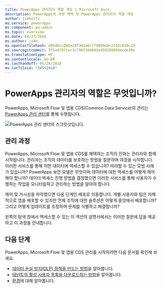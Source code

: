```yaml
---
title: PowerApps 관리자의 역할 개요 | Microsoft Docs
description: PowerApps의 과정 채택 및 PowerApps 관리자의 역할 개요
author: jimholtz
ms.service: powerapps
ms.component: pa-admin
ms.topic: overview
ms.date: 04/27/2018
ms.author: jimh
ms.openlocfilehash: d9bdbcc268a28f303a6cff90d9e9c2193c81bc29
ms.sourcegitcommit: 3f5adf07cac1c798f3d4843ed5928505becde30e
ms.translationtype: HT
ms.contentlocale: ko-KR
ms.lasthandoff: 05/26/2018
ms.locfileid: "34552418"
---
```

# <a name="whats-the-role-of-a-powerapps-administrator"></a>PowerApps 관리자의 역할은 무엇입니까?
PowerApps, Microsoft Flow 및 앱용 CDS(Common Data Service)의 관리는 [PowerApps 관리 센터](https://admin.powerapps.com)를 통해 수행됩니다.

![PowerApps 관리 센터의 스크릿샷입니다.](./media/index/admin-center.png)

## <a name="administration-journey"></a>관리 과정
PowerApps, Microsoft Flow 및 앱용 CDS를 채택하는 조직의 진화는 관리자와 함께 시작됩니다. 관리자는 조직의 데이터를 보호하는 방법을 질문하며 여정을 시작합니다. 이러한 서비스를 통해 어떤 데이터에 액세스할 수 있습니까? 따라할 수 있는 모범 사례가 있습니까? PowerApps 보안 모델은 무엇이며 데이터에 대한 액세스를 어떻게 제어해야 합니까? 데이터 액세스 진행 방법을 결정했으면 이러한 서비스를 통해 사용자가 수행하는 작업을 모니터링하고 관리하는 방법을 알아야 합니다.

제어 및 가시성을 파악했으면 다음 단계인 배포로 이동합니다. 개별 사용자와 팀은 자체적으로 앱을 배포할 수 있지만 전체 조직에 대한 솔루션은 어떻게 중앙에서 배포합니까? 그리고 어떻게 업데이트를 조정하며 문제를 식별하고 해결합니까?

왼쪽의 탐색 창에서 액세스할 수 있는 이 섹션의 설명서에서는 이러한 질문에 답을 제공하고 이 과정을 안내합니다.

## <a name="next-steps"></a>다음 단계
PowerApps, Microsoft Flow 및 앱용 CDS 관리를 시작하려면 다음 문서를 확인해 보세요.
* [데이터 손실 방지(DLP) 정책을 만드는 방법](create-dlp-policy.md)을 알아봅니다.
* [테넌트의 활성 사용자 목록을 다운로드하는 방법](admin-view-user-licenses.md)을 알아봅니다.
* [환경](environments-overview.md)에 대해 알아봅니다.
